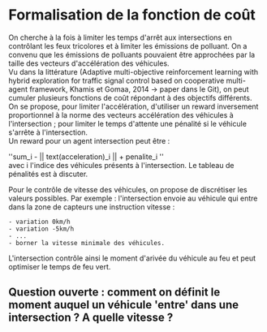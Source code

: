 # Formalisation  de la fonction de coût  
On cherche à la fois à limiter les temps d'arrêt aux intersections en contrôlant les feux tricolores et à limiter les émissions de polluant. On a convenu que les émissions de polluants pouvaient être approchées par la taille des vecteurs d'accélération des véhicules.  
Vu dans la littérature (Adaptive multi-objective reinforcement learning with hybrid exploration for traffic signal control based on cooperative multi-agent framework, Khamis et Gomaa, 2014 -> paper dans le Git), on peut cumuler plusieurs fonctions de coût répondant à des objectifs différents.  
On se propose, pour limiter l'accélération, d'utiliser un reward inversement proportionnel à la norme des vecteurs accélération des véhicules à l'intersection ; pour limiter le temps d'attente une pénalité si le véhicule s'arrête à l'intersection.  
Un reward pour un agent intersection peut être :

''sum_i  - || text(acceleration)_i || + penalite_i ''  
avec i l'indice des véhicules présents à l'intersection. Le tableau de pénalités est à discuter.

Pour le contrôle de vitesse des véhicules, on propose de discrétiser les valeurs possibles. Par exemple : l'intersection envoie au véhicule qui entre dans la zone de capteurs une instruction vitesse :
```
- variation 0km/h
- variation -5km/h
- ...
- borner la vitesse minimale des véhicules.
```  
L'intersection contrôle ainsi le moment d'arivée du véhicule au feu et peut optimiser le temps de feu vert.

## Question ouverte : comment on définit le moment auquel un véhicule 'entre' dans une intersection ? A quelle vitesse ?
